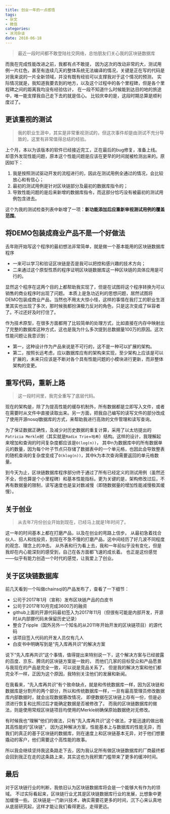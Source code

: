 ```yaml
---
title: 创业一年的一点感悟
tags:
- 杂文
- 微信
categories:
- 冰河杂谈
date: 2018-06-18
---
```


> 最近一段时间都不敢登陆社交网络，总怕朋友们关心我的区块链数据库

而我在完成性能改进之前，我都有点不敢提，
因为这次的改动非常的大，测试用例一片红色，甚至有连续几天的整体系统无法编译的情况，关键是正在写的代码是对我来说的一片全新领域，并没有既有经验可以支撑我对于这个情况的预测，
实际情况就是，我知道我要去到的地方，以及这个过程中的各个里程碑，但是各个里程碑之间的距离我均没有经验估计，
在一段不知道什么时候能到达目的地的旅途中，唯一能支撑我自己走下去的就是信心。
比较庆幸的是，这段时期总算是顺利度过了。

## 更该重视的测试

> 我的职业生涯中，其实是非常重视测试的，但这次事件却是由测试不充分导致的，这里有非常值得总结的经验。

上个月，本以为该版本的软件已经接近完工，正在最后的bug修复，准备上线。
却意外发现性能问题，原本这个性能问题是应该在更早的时间就被检测出来的。原因如下：
1. 我是按照测试驱动开发的流程进行的，因此在测试用例全通过的情况，会比较放心和有信心；
2. 最初的测试用例是针对区块链部分及最初的数据库指令的；
3. 导致性能问题的是后来新增的数据库指令，而这部分恰巧没有被最初的测试用例包含进去。

这个为我的测试检查列表中新增了一项：**新功能添加后应重新审视测试用例的覆盖范围**。

## 将DEMO包装成商业产品不是一个好做法

去年刚开始写这个程序的最初想法非常简单，就是做一个基本能用的区块链数据库程序
 * 一来可以学习和验证区块链是否是我可以把控和感兴趣的技术方向；
 * 二来通过这个原型性质的程序证明区块链数据库这一种区块链的具体应用是可行的。

显然这个程序在这两个目的上都帮助我实现了，但是在试图将这个程序转换为可以销售的商业程序时出现了问题。
本质上是急功近利的思想问题，居然试图将DEMO包装成商业产品，当然也不用太大惊小怪，这样的事情在我打工的职业生涯里其实也出现了多次，那时候我都扮演极力反对的角色，只是这次变成了纵容者了。不过还好及时打住了。

作为技术原型，在很多方面都用了比较简单的处理方式，比如直接在内存中映射出了完整的数据库这种方式，这也是我为什么多次提到总数据量100万的原因。这次性能问题让我意识到：

* 第一，这种设计作为产品来说是不可行的，这不是一种可以扩展的架构。
* 第二，按照长远考虑，应以数据库应有的架构来实现，至少架构上应该是可以扩展的，未来只应该是不断对各个具有性能问题的小模块进行更新，而非整体架构的变更。

## 重写代码，重新上路

> 这一段时间里，我完全重写了底层代码。

现在的架构是，除了为提高性能的缓存机制外，所有数据都是立即写入文件，或者在需要时从文件中直接读取出来。另一方面，把我自己编写的读写文件的部分改成了使用开源nosql数据库的方式，来帮助我进行高效的文件管理和读写查询。

为了保证数据正确性，及减少对历史数据的重复计算，采用了以太坊提出的`Patricia Merkle`树（其实就是`Radix Trie`+`哈希`）结构。这样的设计，我理解起来增加和查询的时间复杂度都应该是`O(log(n))`，
其中n为数据库中的所有数据单元的数量，因为每个叶子节点只存储了数据表中的一个单元格，也因此会导致整表的随机查询的复杂度变成了`O(klog(n))`，其中k为本次查询需要返回的单元格数量。

到今天为止，区块链数据库程序部分终于通过了所有已经定义的测试用例（虽然还不全，但也算是个小里程碑）和基本性能指标。更为关键的是，架构修改过后，不再有数据量的限制，读写速度也是呈对数减慢（即随数据量的增加性能减慢极其缓慢）。

## 关于创业

> 从去年7月份创业开始到现在，已经马上就是1年时间了。

这一年的时间基本上都在打磨产品，以及在创业的弯路上信步。
从最初急着找合伙人、招人和找投资，到现在不急不慢的打磨产品，这中间经历了好几波不同程度的观念、理念上的冲击。
从外表和行为看上去，我和一年前似乎没有变化，但是我却在内心能深刻的感受到，自己在各方面都飞速的成长着。
也正是这份感觉——似乎有能力创造一个时代的感觉，让我爱上了创业。

## 关于区块链数据库

前几天看到一个叫做chainsql的产品发布了，查看了一下细节：

* 公司于2017年1月（宣称）发布区块链产品的白皮书
* 公司于2017年10月完成3600万的融资
* github上面的开源代码最初签入为2017年11月（但很有可能是内部开发，开源时从内部挪代码未保留历史记录）
* 整合了ripple（国外另外一个知名的从2011年开始开发的区块链项目）的源代码
* 该项目签入代码的开发人员仅有几人
* 白皮书中明确写到是“先入库再共识”的解决方案

说下“先入库再共识”这个事情，值得提出来特别说一下，这个解决方案与已经披露的百度、京东、腾讯的区块链方案是一致的，
而他们几家的目标受众和产品愿景与我现在的产品是完全一致，可以说是竞品关系了。
但是我的解决方案和他们都完全不一样，正因为这个原因，我特别关注他们的发展和新闻。

在我看来，“先入库再共识”有个致命缺点，就是和传统数据库一样，因为区块链和数据库是分割开的两个部分，所以和传统数据库一样，一旦有最高管理员修改数据库内部数据时，就会出现数据篡改情况，
即便数据在区块链上存有一份，但是必须进行恢复和比照过后才能确定数据是否被修改了。
而我的区块链数据库的做法，则是使用常规区块链项目均使用的Merkle树确保原始数据绝对无修改。

有时候我也“理解”他们的做法，只有“先入库再共识”这个做法，才能迅速的做出极其高性能的“区块链”，
因为这种解决方案，性能基本上与数据库的性能无异，而我们的真正的基于区块链的数据库，则在速度上和区块链基本无异，对于他们想要撬动的客户，他们需要这个高性能的故事。

所以我会继续坚持我这条路走下去，因为我认定所有做区块链数据库的厂商最终都会回到我正在走的这条路上来，其实这也为我积累门槛带来了更多的缓冲时间。

## 最后

对于区块链行业的判断，我依旧认为区块链数据库将会是一个能够大有作为的领域。
不过实际看起来，区块链行业尤其是区块链数据库行业的发展，比想象中更加缓慢一些。
区块链是一门新兴技术，确实需要花更多的时间，沉下心来认真地从底层研究起，这样才能让我们看得更远，走得更远。

